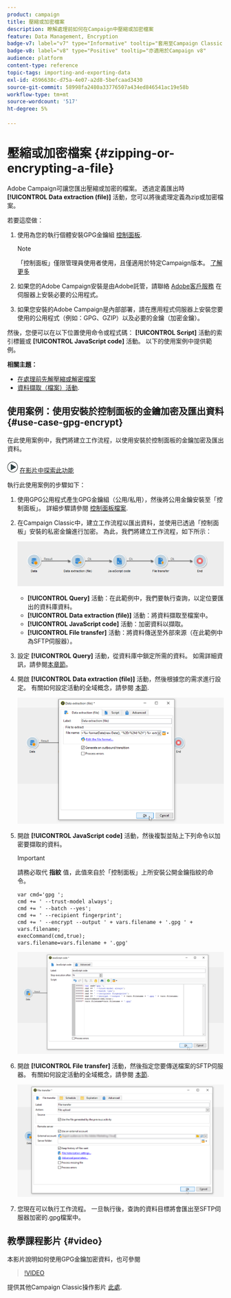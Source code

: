 ```yaml
---
product: campaign
title: 壓縮或加密檔案
description: 瞭解處理前如何在Campaign中壓縮或加密檔案
feature: Data Management, Encryption
badge-v7: label="v7" type="Informative" tooltip="套用至Campaign Classic v7"
badge-v8: label="v8" type="Positive" tooltip="亦適用於Campaign v8"
audience: platform
content-type: reference
topic-tags: importing-and-exporting-data
exl-id: 4596638c-d75a-4e07-a2d8-5befcaad3430
source-git-commit: 58998fa2480a33776507a434ed846541ac19e58b
workflow-type: tm+mt
source-wordcount: '517'
ht-degree: 5%

---
```


# 壓縮或加密檔案 {#zipping-or-encrypting-a-file}

Adobe Campaign可讓您匯出壓縮或加密的檔案。 透過定義匯出時 **[!UICONTROL Data extraction (file)]** 活動，您可以將後處理定義為zip或加密檔案。

若要這麼做：

1. 使用為您的執行個體安裝GPG金鑰組 [控制面板](https://experienceleague.adobe.com/docs/control-panel/using/instances-settings/gpg-keys-management.html#encrypting-data).

   >[!NOTE]
   >
   >「控制面板」僅限管理員使用者使用，且僅適用於特定Campaign版本。 [了解更多](https://experienceleague.adobe.com/docs/control-panel/using/discover-control-panel/key-features.html?lang=zh-Hant)
   >

1. 如果您的Adobe Campaign安裝是由Adobe託管，請聯絡 [Adobe客戶服務](https://helpx.adobe.com/tw/enterprise/admin-guide.html/enterprise/using/support-for-experience-cloud.ug.html) 在伺服器上安裝必要的公用程式。
1. 如果您安裝的Adobe Campaign是內部部署，請在應用程式伺服器上安裝您要使用的公用程式（例如：GPG、GZIP）以及必要的金鑰（加密金鑰）。

然後，您便可以在以下位置使用命令或程式碼： **[!UICONTROL Script]** 活動的索引標籤或 **[!UICONTROL JavaScript code]** 活動。 以下的使用案例中提供範例。

**相關主題：**

* [在處理前先解壓縮或解密檔案](../../platform/using/unzip-decrypt.md)
* [資料擷取（檔案）活動](../../workflow/using/extraction--file-.md).

## 使用案例：使用安裝於控制面板的金鑰加密及匯出資料 {#use-case-gpg-encrypt}

在此使用案例中，我們將建立工作流程，以使用安裝於控制面板的金鑰加密及匯出資料。

![](assets/do-not-localize/how-to-video.png) [在影片中探索此功能](#video)

執行此使用案例的步驟如下：

1. 使用GPG公用程式產生GPG金鑰組（公用/私用），然後將公用金鑰安裝至「控制面板」。 詳細步驟請參閱 [控制面板檔案](https://experienceleague.adobe.com/docs/control-panel/using/instances-settings/gpg-keys-management.html#encrypting-data).

1. 在Campaign Classic中，建立工作流程以匯出資料，並使用已透過「控制面板」安裝的私密金鑰進行加密。 為此，我們將建立工作流程，如下所示：

   ![](assets/gpg-workflow-encrypt.png)

   * **[!UICONTROL Query]** 活動：在此範例中，我們要執行查詢，以定位要匯出的資料庫資料。
   * **[!UICONTROL Data extraction (file)]** 活動：將資料擷取至檔案中。
   * **[!UICONTROL JavaScript code]** 活動：加密資料以擷取。
   * **[!UICONTROL File transfer]** 活動：將資料傳送至外部來源（在此範例中為SFTP伺服器）。

1. 設定 **[!UICONTROL Query]** 活動，從資料庫中鎖定所需的資料。 如需詳細資訊，請參閱[本章節](../../workflow/using/query.md)。

1. 開啟 **[!UICONTROL Data extraction (file)]** 活動，然後根據您的需求進行設定。 有關如何設定活動的全域概念，請參閱 [本節](../../workflow/using/extraction--file-.md).

   ![](assets/gpg-data-extraction.png)

1. 開啟 **[!UICONTROL JavaScript code]** 活動，然後複製並貼上下列命令以加密要擷取的資料。

   >[!IMPORTANT]
   >
   >請務必取代 **指紋** 值，此值來自於「控制面板」上所安裝公開金鑰指紋的命令。

   ```
   var cmd='gpg ';
   cmd += ' --trust-model always';
   cmd += ' --batch --yes';
   cmd += ' --recipient fingerprint';
   cmd += ' --encrypt --output ' + vars.filename + '.gpg ' + vars.filename;
   execCommand(cmd,true);
   vars.filename=vars.filename + '.gpg'
   ```

   ![](assets/gpg-script.png)

1. 開啟 **[!UICONTROL File transfer]** 活動，然後指定您要傳送檔案的SFTP伺服器。 有關如何設定活動的全域概念，請參閱 [本節](../../workflow/using/file-transfer.md).

   ![](assets/gpg-file-transfer.png)

1. 您現在可以執行工作流程。 一旦執行後，查詢的資料目標將會匯出至SFTP伺服器加密的.gpg檔案中。

## 教學課程影片 {#video}

本影片說明如何使用GPG金鑰加密資料，也可參閱

>[!VIDEO](https://video.tv.adobe.com/v/36399?quality=12)

提供其他Campaign Classic操作影片 [此處](https://experienceleague.adobe.com/docs/campaign-classic-learn/tutorials/overview.html?lang=zh-Hant).
